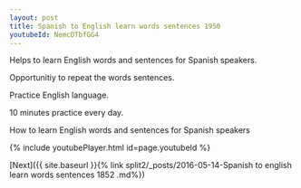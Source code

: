 ```yaml
---
layout: post
title: Spanish to English learn words sentences 1950 
youtubeId: NemcDTbfGG4
---
```

 
 
Helps to learn English words and sentences for Spanish speakers.

Opportunitiy to repeat the words sentences. 

Practice English language. 
 
10 minutes practice every day. 
 
How to learn English words and sentences for Spanish speakers 
 
{% include youtubePlayer.html id=page.youtubeId %}
 
 
[Next]({{ site.baseurl }}{% link  split2/_posts/2016-05-14-Spanish to english learn words sentences 1852 .md%})
 

